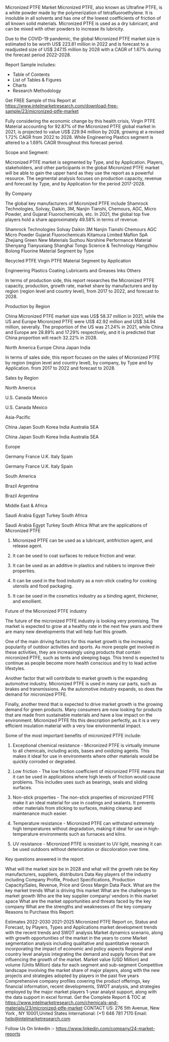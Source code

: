 Micronized PTFE Market
Micronized PTFE, also known as Ultrafine PTFE, is a white powder made by the polymerization of tetrafluoroethylene. It is insoluble in all solvents and has one of the lowest coefficients of friction of all known solid materials. Micronized PTFE is used as a dry lubricant, and can be mixed with other powders to increase its lubricity.



Due to the COVID-19 pandemic, the global Micronized PTFE market size is estimated to be worth US$ 223.81 million in 2022 and is forecast to a readjusted size of US$ 247.15 million by 2028 with a CAGR of 1.67% during the forecast period 2022-2028.

Report Sample includes:
- Table of Contents
- List of Tables & Figures
- Charts
- Research Methodology

Get FREE Sample of this Report at https://www.intelmarketresearch.com/download-free-sample/23/micronized-ptfe-market








Fully considering the economic change by this health crisis, Virgin PTFE Material accounting for 92.87% of the Micronized PTFE global market in 2021, is projected to value US$ 229.94 million by 2028, growing at a revised 1.72% CAGR from 2022 to 2028. While Engineering Plastics segment is altered to a 1.69% CAGR throughout this forecast period.

Scope and Segment:



Micronized PTFE market is segmented by Type, and by Application. Players, stakeholders, and other participants in the global Micronized PTFE market will be able to gain the upper hand as they use the report as a powerful resource. The segmental analysis focuses on production capacity, revenue and forecast by Type, and by Application for the period 2017-2028.

By Company



The global key manufacturers of Micronized PTFE include Shamrock Technologies, Solvay, Daikin, 3M, Nanjin Tianshi, Chemours, AGC, Micro Powder, and Gujarat Fluorochemicals, etc. In 2021, the global top five players hold a share approximately 49.58% in terms of revenue.



Shamrock Technologies
Solvay
Daikin
3M
Nanjin Tianshi
Chemours
AGC
Micro Powder
Gujarat Fluorochemicals
Kitamura Limited
Maflon SpA
Zhejiang Green New Materials
Suzhou Norshine Performance Material
Shenyang Tianyuxiang
Shanghai Tongs Science & Technology
Hangzhou Bolong Fluorine Material
Segment by Type



Recycled PTFE
Virgin PTFE Material
Segment by Application



Engineering Plastics
Coating
Lubricants and Greases
Inks
Others


In terms of production side, this report researches the Micronized PTFE capacity, production, growth rate, market share by manufacturers and by region (region level and country level), from 2017 to 2022, and forecast to 2028.

Production by Region



China Micronized PTFE market size was US$ 58.37 million in 2021, while the US and Europe Micronized PTFE were US$ 42.92 million and US$ 34.94 million, severally. The proportion of the US was 21.24% in 2021, while China and Europe are 28.89% and 17.29% respectively, and it is predicted that China proportion will reach 32.22% in 2028.



North America
Europe
China
Japan
India


In terms of sales side, this report focuses on the sales of Micronized PTFE by region (region level and country level), by company, by Type and by Application. from 2017 to 2022 and forecast to 2028.

Sales by Region



North America


U.S.
Canada
Mexico


U.S.
Canada
Mexico


Asia-Pacific


China
Japan
South Korea
India
Australia
SEA


China
Japan
South Korea
India
Australia
SEA


Europe


Germany
France
U.K.
Italy
Spain


Germany
France
U.K.
Italy
Spain


South America


Brazil
Argentina


Brazil
Argentina


Middle East & Africa


Saudi Arabia
Egypt
Turkey
South Africa


Saudi Arabia
Egypt
Turkey
South Africa
What are the applications of Micronized PTFE



1. Micronized PTFE can be used as a lubricant, antifriction agent, and release agent.

2. It can be used to coat surfaces to reduce friction and wear.

3. It can be used as an additive in plastics and rubbers to improve their properties.

4. It can be used in the food industry as a non-stick coating for cooking utensils and food packaging.

5. It can be used in the cosmetics industry as a binding agent, thickener, and emollient.

Future of the Micronized PTFE industry



The future of the micronized PTFE industry is looking very promising. The market is expected to grow at a healthy rate in the next few years and there are many new developments that will help fuel this growth.



One of the main driving factors for this market growth is the increasing popularity of outdoor activities and sports. As more people get involved in these activities, they are increasingly using products that contain micronized PTFE, such as tents and sleeping bags. This trend is expected to continue as people become more health conscious and try to lead active lifestyles.



Another factor that will contribute to market growth is the expanding automotive industry. Micronized PTFE is used in many car parts, such as brakes and transmissions. As the automotive industry expands, so does the demand for micronized PTFE.



Finally, another trend that is expected to drive market growth is the growing demand for green products. Many consumers are now looking for products that are made from sustainable materials and have a low impact on the environment. Micronized PTFE fits this description perfectly, as it is a very efficient insulation material with a very low environmental impact.



Some of the most important benefits of micronized PTFE include:



1. Exceptional chemical resistance - Micronized PTFE is virtually immune to all chemicals, including acids, bases and oxidizing agents. This makes it ideal for use in environments where other materials would be quickly corroded or degraded.



2. Low friction - The low friction coefficient of micronized PTFE means that it can be used in applications where high levels of friction would cause problems. This includes uses such as bearings, seals and sliding surfaces.



3. Non-stick properties - The non-stick properties of micronized PTFE make it an ideal material for use in coatings and sealants. It prevents other materials from sticking to surfaces, making cleanup and maintenance much easier.



4. Temperature resistance - Micronized PTFE can withstand extremely high temperatures without degradation, making it ideal for use in high-temperature environments such as furnaces and kilns.



5. UV resistance - Micronized PTFE is resistant to UV light, meaning it can be used outdoors without deterioration or discoloration over time.

Key questions answered in the report:



What will the market size be in 2028 and what will the growth rate be
Key manufacturers, suppliers, distributors Data
Key players of the industry including Company Profile, Product Specifications, Production Capacity/Sales, Revenue, Price and Gross Margin Data Pack.
What are the key market trends
What is driving this market
What are the challenges to market growth
Who are the key supplier company/ vendors in this market space
What are the market opportunities and threats faced by the key company
What are the strengths and weaknesses of the key company
Reasons to Purchase this Report:



Estimates 2022-2030 2021-2025 Micronized PTFE Report on, Status and Forecast, by Players, Types and Applications market development trends with the recent trends and SWOT analysis
Market dynamics scenario, along with growth opportunities of the market in the years to come
Market segmentation analysis including qualitative and quantitative research incorporating the impact of economic and policy aspects
Regional and country level analysis integrating the demand and supply forces that are influencing the growth of the market.
Market value (USD Million) and volume (Units Million) data for each segment and sub-segment
Competitive landscape involving the market share of major players, along with the new projects and strategies adopted by players in the past five years
Comprehensive company profiles covering the product offerings, key financial information, recent developments, SWOT analysis, and strategies employed by the major market players
1-year analyst support, along with the data support in excel format.
Get the Complete Report & TOC at https://www.intelmarketresearch.com/chemicals-and-materials/23/micronized-ptfe-market
CONTACT US:
276 5th Avenue, New York , NY 10001,United States
International: (+1) 646 781 7170
Email: help@intelmarketresearch.com

Follow Us On linkedin :- https://www.linkedin.com/company/24-market-reports
